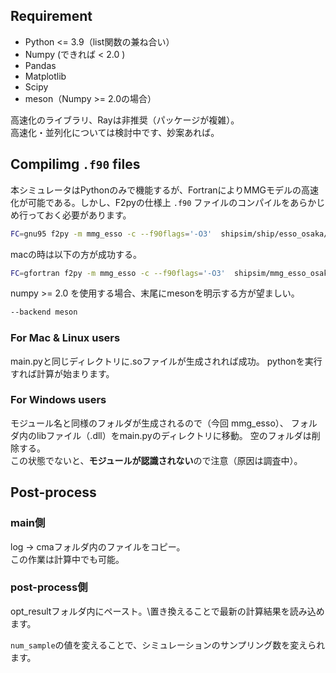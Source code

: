 ## Requirement
- Python <= 3.9（list関数の兼ね合い）
- Numpy (できれば < 2.0 )
- Pandas
- Matplotlib
- Scipy
- meson（Numpy >= 2.0の場合）

高速化のライブラリ、Rayは非推奨（パッケージが複雑）。\
高速化・並列化については検討中です、妙案あれば。

## Compilimg `.f90` files

本シミュレータはPythonのみで機能するが、FortranによりMMGモデルの高速化が可能である。しかし、F2pyの仕様上 `.f90` ファイルのコンパイルをあらかじめ行っておく必要があります。

```bash
FC=gnu95 f2py -m mmg_esso -c --f90flags='-O3'  shipsim/ship/esso_osaka/f2py_mmg/mmg_esso_osaka_verctor_input.f90 
```
macの時は以下の方が成功する。
```bash
FC=gfortran f2py -m mmg_esso -c --f90flags='-O3'  shipsim/mmg_esso_osaka_verctor_input.f90 
```
numpy >= 2.0 を使用する場合、末尾にmesonを明示する方が望ましい。
```bash
--backend meson
```

### For Mac & Linux users
main.pyと同じディレクトリに.soファイルが生成されれば成功。
pythonを実行すれば計算が始まります。

### For Windows users
モジュール名と同様のフォルダが生成されるので（今回 mmg_esso）、
フォルダ内のlibファイル（.dll）をmain.pyのディレクトリに移動。
空のフォルダは削除する。\
この状態でないと、**モジュールが認識されない**ので注意（原因は調査中）。


## Post-process
### main側
log -> cmaフォルダ内のファイルをコピー。\
この作業は計算中でも可能。
### post-process側
opt_resultフォルダ内にペースト。\置き換えることで最新の計算結果を読み込めます。

`num_sample`の値を変えることで、シミュレーションのサンプリング数を変えられます。


